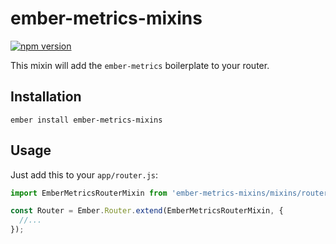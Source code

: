# ember-metrics-mixins

[![npm version](https://badge.fury.io/js/ember-metrics-mixins.svg)](https://badge.fury.io/js/ember-metrics-mixins)

This mixin will add the `ember-metrics` boilerplate to your router.

## Installation

`ember install ember-metrics-mixins`

## Usage

Just add this to your `app/router.js`:

```js
import EmberMetricsRouterMixin from 'ember-metrics-mixins/mixins/router';

const Router = Ember.Router.extend(EmberMetricsRouterMixin, {
  //...
});
```
